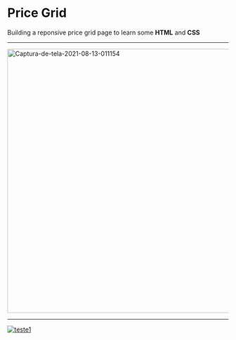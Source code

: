 # Price Grid

Building a reponsive price grid page to learn some **HTML** and **CSS** 
<hr>
<img src="https://i.ibb.co/X8GStWB/Captura-de-tela-2021-08-13-011154.png" alt="Captura-de-tela-2021-08-13-011154" width="600">
<hr>  
 
<a href="https://ibb.co/cbBKL1d"><img src="https://i.ibb.co/cbBKL1d/teste1.gif" alt="teste1" border="0"></a>
